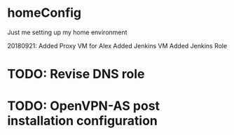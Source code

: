 # homeConfig
Just me setting up my home environment

20180921:
    Added Proxy VM for Alex
    Added Jenkins VM
    Added Jenkins Role

# TODO: Revise DNS role
# TODO: OpenVPN-AS post installation configuration